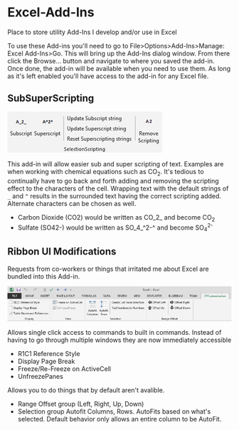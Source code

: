 # Excel-Add-Ins
Place to store utility Add-Ins I develop and/or use in Excel

To use these Add-ins you'll need to go to File>Options>Add-Ins>Manage: Excel Add-Ins>Go. This will bring up the Add-Ins dialog window. From there click the Browse... button and navigate to where you saved the add-in. Once done, the add-in will be available when you need to use them. As long as it's left enabled you'll have access to the add-in for any Excel file.

## SubSuperScripting

![](SubSuperScripting/SubSuperScripting.png)

This add-in will allow easier sub and super scripting of text. Examples are when working with chemical equations such as CO<sub>2</sub>. It's tedious to continually have to go back and forth adding and removing the scripting effect to the characters of the cell. Wrapping text with the default strings of `_` and `^` results in the surrounded text having the correct scripting added. Alternate characters can be chosen as well.
 - Carbon Dioxide (CO2) would be written as CO_2_ and become CO<sub>2</sub>
 - Sulfate (SO42-) would be written as SO_4_^2-^  and become SO<sub>4</sub><sup>2-</sub>
 
## Ribbon UI Modifications
Requests from co-workers or things that irritated me about Excel are bundled into this Add-in.

![](CPCustomization/Ribbon%20UI%20Modifications.png)

Allows single click access to commands to built in commands. Instead of having to go through multiple windows they are now immediately accessible
 - R1C1 Reference Style
 - Display Page Break
 - Freeze/Re-Freeze on ActiveCell
 - UnfreezePanes
 
Allows you to do things that by default aren't avalible.
 - Range Offset group (Left, Right, Up, Down)
 - Selection group Autofit Columns, Rows. AutoFits based on what's selected. Default behavior only allows an entire column to be AutoFit.
